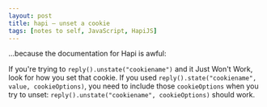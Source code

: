 ```yaml
---
layout: post
title: hapi — unset a cookie
tags: [notes to self, JavaScript, HapiJS]
---
```


...because the documentation for Hapi is awful:

If you're trying to `reply().unstate("cookiename")` and it Just Won't Work, look for how you set that cookie. If you used `reply().state("cookiename", value, cookieOptions)`, you need to include those `cookieOptions` when you try to unset: `reply().unstate("cookiename", cookieOptions)` should work.
